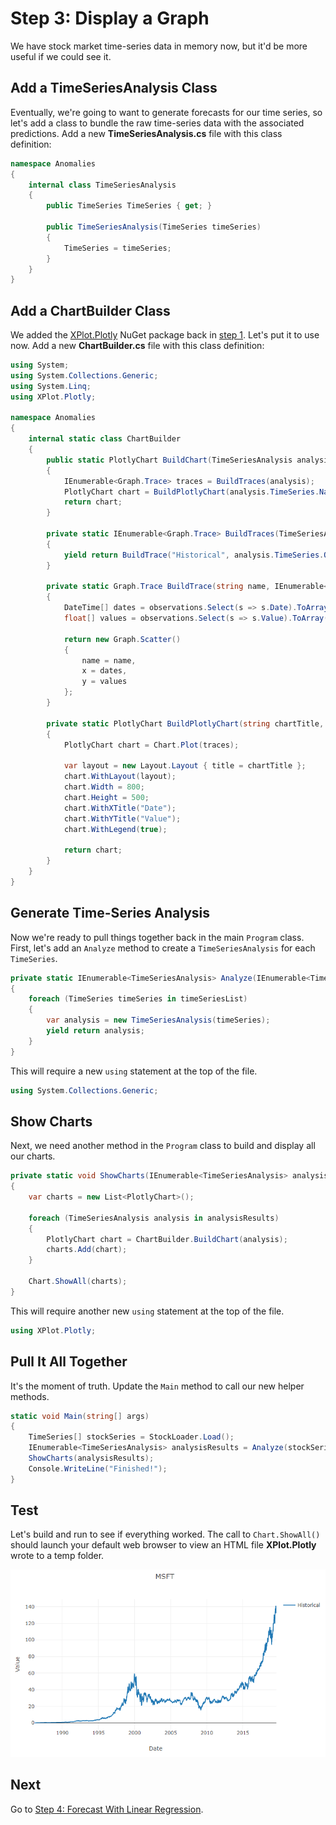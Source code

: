 # Step 3: Display a Graph

We have stock market time-series data in memory now, but it'd be more useful if we could see it.

## Add a TimeSeriesAnalysis Class

Eventually, we're going to want to generate forecasts for our time series, so let's add a class to bundle the raw time-series data with the associated predictions.
Add a new **TimeSeriesAnalysis.cs** file with this class definition:

```csharp
namespace Anomalies
{
    internal class TimeSeriesAnalysis
    {
        public TimeSeries TimeSeries { get; }

        public TimeSeriesAnalysis(TimeSeries timeSeries)
        {
            TimeSeries = timeSeries;
        }
    }
}
```

## Add a ChartBuilder Class

We added the [XPlot.Plotly](https://fslab.org/XPlot/plotly.html) NuGet package back in [step 1](./Step1.md).
Let's put it to use now.
Add a new **ChartBuilder.cs** file with this class definition:

```csharp
using System;
using System.Collections.Generic;
using System.Linq;
using XPlot.Plotly;

namespace Anomalies
{
    internal static class ChartBuilder
    {
        public static PlotlyChart BuildChart(TimeSeriesAnalysis analysis)
        {
            IEnumerable<Graph.Trace> traces = BuildTraces(analysis);
            PlotlyChart chart = BuildPlotlyChart(analysis.TimeSeries.Name, traces);
            return chart;
        }

        private static IEnumerable<Graph.Trace> BuildTraces(TimeSeriesAnalysis analysis)
        {
            yield return BuildTrace("Historical", analysis.TimeSeries.Observations);
        }

        private static Graph.Trace BuildTrace(string name, IEnumerable<Observation> observations)
        {
            DateTime[] dates = observations.Select(s => s.Date).ToArray();
            float[] values = observations.Select(s => s.Value).ToArray();

            return new Graph.Scatter()
            {
                name = name,
                x = dates,
                y = values
            };
        }

        private static PlotlyChart BuildPlotlyChart(string chartTitle, IEnumerable<Graph.Trace> traces)
        {
            PlotlyChart chart = Chart.Plot(traces);

            var layout = new Layout.Layout { title = chartTitle };
            chart.WithLayout(layout);
            chart.Width = 800;
            chart.Height = 500;
            chart.WithXTitle("Date");
            chart.WithYTitle("Value");
            chart.WithLegend(true);

            return chart;
        }
    }
}
```

## Generate Time-Series Analysis

Now we're ready to pull things together back in the main `Program` class.
First, let's add an `Analyze` method to create a `TimeSeriesAnalysis` for each `TimeSeries`.

```csharp
private static IEnumerable<TimeSeriesAnalysis> Analyze(IEnumerable<TimeSeries> timeSeriesList)
{
    foreach (TimeSeries timeSeries in timeSeriesList)
    {
        var analysis = new TimeSeriesAnalysis(timeSeries);
        yield return analysis;
    }
}
```

This will require a new `using` statement at the top of the file.

```csharp
using System.Collections.Generic;
```

## Show Charts

Next, we need another method in the `Program` class to build and display all our charts.

```csharp
private static void ShowCharts(IEnumerable<TimeSeriesAnalysis> analysisResults)
{
    var charts = new List<PlotlyChart>();

    foreach (TimeSeriesAnalysis analysis in analysisResults)
    {
        PlotlyChart chart = ChartBuilder.BuildChart(analysis);
        charts.Add(chart);
    }

    Chart.ShowAll(charts);
}
```

This will require another new `using` statement at the top of the file.

```csharp
using XPlot.Plotly;
```

## Pull It All Together

It's the moment of truth.
Update the `Main` method to call our new helper methods.

```csharp
static void Main(string[] args)
{
    TimeSeries[] stockSeries = StockLoader.Load();
    IEnumerable<TimeSeriesAnalysis> analysisResults = Analyze(stockSeries);
    ShowCharts(analysisResults);
    Console.WriteLine("Finished!");
}
```

## Test

Let's build and run to see if everything worked.
The call to `Chart.ShowAll()` should launch your default web browser to view an HTML file **XPlot.Plotly** wrote to a temp folder.

![alt text](./images/raw-time-series.png "Example stock time series from XPlot.Plotly chart")

## Next

Go to [Step 4: Forecast With Linear Regression](./Step4.md).
